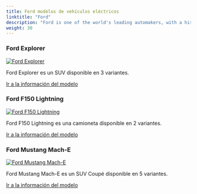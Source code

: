 ```yaml
---
title: Ford modelos de vehículos eléctricos
linktitle: "Ford"
description: "Ford is one of the world's leading automakers, with a history of innovation and excellence that spans more than a century. Ford is also committed to leading the transition to a more sustainable and electrified future, with a range of hybrid and electric vehicles (EVs) that offer performance, efficiency, technology and convenience."
weight: 30
---
```

<!-- markdownlint-disable MD033 -->
<!-- markdownlint-disable MD010 -->


<div class="container p-3 mb-4 bg-body-tertiary rounded border">
<h3> Ford Explorer</h3>
	<div class="row">
		<div class="col col-12 col-md-6">
			<a href="explorer"><img src="https://media.evkx.net/multimedia/models/ford/explorer/explorer_extended_range_awd/main_1_st.jpg" class="img-fluid" alt="Ford Explorer" ></a>
		</div>
		<div class="col col-12 col-md-6">
<p>
Ford Explorer es un SUV disponible en 3 variantes.
</p>
	<a href="explorer/" class="btn btn-outline-primary" role="button">Ir a la información del modelo</a>
		</div>
	</div>
</div>
<div class="container p-3 mb-4 bg-body-tertiary rounded border">
<h3> Ford F150 Lightning</h3>
	<div class="row">
		<div class="col col-12 col-md-6">
			<a href="f150_lightning"><img src="https://media.evkx.net/multimedia/models/ford/f150_lightning/f150_lightning_extended_range/main_1_st.jpg" class="img-fluid" alt="Ford F150 Lightning" ></a>
		</div>
		<div class="col col-12 col-md-6">
<p>
Ford F150 Lightning es una camioneta disponible en 2 variantes.
</p>
	<a href="f150_lightning/" class="btn btn-outline-primary" role="button">Ir a la información del modelo</a>
		</div>
	</div>
</div>
<div class="container p-3 mb-4 bg-body-tertiary rounded border">
<h3> Ford Mustang Mach-E</h3>
	<div class="row">
		<div class="col col-12 col-md-6">
			<a href="mustang_mach-e"><img src="https://media.evkx.net/multimedia/models/ford/mustang_mach-e/mustang_mach-e_long_range_awd/main_1_st.jpg" class="img-fluid" alt="Ford Mustang Mach-E" ></a>
		</div>
		<div class="col col-12 col-md-6">
<p>
Ford Mustang Mach-E es un SUV Coupé disponible en 5 variantes.
</p>
	<a href="mustang_mach-e/" class="btn btn-outline-primary" role="button">Ir a la información del modelo</a>
		</div>
	</div>
</div>
